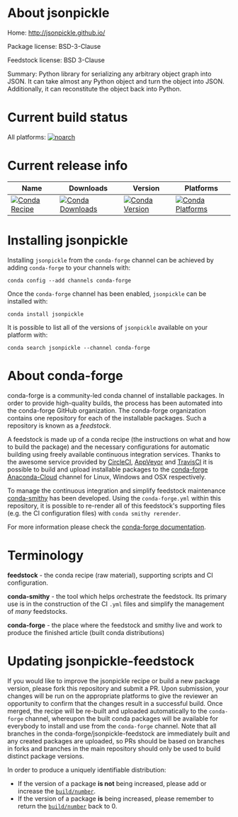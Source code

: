 About jsonpickle
================

Home: http://jsonpickle.github.io/

Package license: BSD-3-Clause

Feedstock license: BSD 3-Clause

Summary: Python library for serializing any arbitrary object graph into JSON. It can take almost any Python object and turn the object into JSON. Additionally, it can reconstitute the object back into Python.



Current build status
====================

All platforms:
[![noarch](https://img.shields.io/circleci/project/github/conda-forge/jsonpickle-feedstock/master.svg?label=noarch)](https://circleci.com/gh/conda-forge/jsonpickle-feedstock)

Current release info
====================

| Name | Downloads | Version | Platforms |
| --- | --- | --- | --- |
| [![Conda Recipe](https://img.shields.io/badge/recipe-jsonpickle-green.svg)](https://anaconda.org/conda-forge/jsonpickle) | [![Conda Downloads](https://img.shields.io/conda/dn/conda-forge/jsonpickle.svg)](https://anaconda.org/conda-forge/jsonpickle) | [![Conda Version](https://img.shields.io/conda/vn/conda-forge/jsonpickle.svg)](https://anaconda.org/conda-forge/jsonpickle) | [![Conda Platforms](https://img.shields.io/conda/pn/conda-forge/jsonpickle.svg)](https://anaconda.org/conda-forge/jsonpickle) |

Installing jsonpickle
=====================

Installing `jsonpickle` from the `conda-forge` channel can be achieved by adding `conda-forge` to your channels with:

```
conda config --add channels conda-forge
```

Once the `conda-forge` channel has been enabled, `jsonpickle` can be installed with:

```
conda install jsonpickle
```

It is possible to list all of the versions of `jsonpickle` available on your platform with:

```
conda search jsonpickle --channel conda-forge
```


About conda-forge
=================

conda-forge is a community-led conda channel of installable packages.
In order to provide high-quality builds, the process has been automated into the
conda-forge GitHub organization. The conda-forge organization contains one repository
for each of the installable packages. Such a repository is known as a *feedstock*.

A feedstock is made up of a conda recipe (the instructions on what and how to build
the package) and the necessary configurations for automatic building using freely
available continuous integration services. Thanks to the awesome service provided by
[CircleCI](https://circleci.com/), [AppVeyor](https://www.appveyor.com/)
and [TravisCI](https://travis-ci.org/) it is possible to build and upload installable
packages to the [conda-forge](https://anaconda.org/conda-forge)
[Anaconda-Cloud](https://anaconda.org/) channel for Linux, Windows and OSX respectively.

To manage the continuous integration and simplify feedstock maintenance
[conda-smithy](https://github.com/conda-forge/conda-smithy) has been developed.
Using the ``conda-forge.yml`` within this repository, it is possible to re-render all of
this feedstock's supporting files (e.g. the CI configuration files) with ``conda smithy rerender``.

For more information please check the [conda-forge documentation](https://conda-forge.org/docs/).

Terminology
===========

**feedstock** - the conda recipe (raw material), supporting scripts and CI configuration.

**conda-smithy** - the tool which helps orchestrate the feedstock.
                   Its primary use is in the construction of the CI ``.yml`` files
                   and simplify the management of *many* feedstocks.

**conda-forge** - the place where the feedstock and smithy live and work to
                  produce the finished article (built conda distributions)


Updating jsonpickle-feedstock
=============================

If you would like to improve the jsonpickle recipe or build a new
package version, please fork this repository and submit a PR. Upon submission,
your changes will be run on the appropriate platforms to give the reviewer an
opportunity to confirm that the changes result in a successful build. Once
merged, the recipe will be re-built and uploaded automatically to the
`conda-forge` channel, whereupon the built conda packages will be available for
everybody to install and use from the `conda-forge` channel.
Note that all branches in the conda-forge/jsonpickle-feedstock are
immediately built and any created packages are uploaded, so PRs should be based
on branches in forks and branches in the main repository should only be used to
build distinct package versions.

In order to produce a uniquely identifiable distribution:
 * If the version of a package **is not** being increased, please add or increase
   the [``build/number``](https://conda.io/docs/user-guide/tasks/build-packages/define-metadata.html#build-number-and-string).
 * If the version of a package **is** being increased, please remember to return
   the [``build/number``](https://conda.io/docs/user-guide/tasks/build-packages/define-metadata.html#build-number-and-string)
   back to 0.
